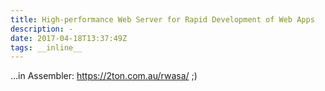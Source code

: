 ```yaml
---
title: High-performance Web Server for Rapid Development of Web Apps
description: -
date: 2017-04-18T13:37:49Z
tags: __inline__
---
```


...in Assembler: https://2ton.com.au/rwasa/ ;)

